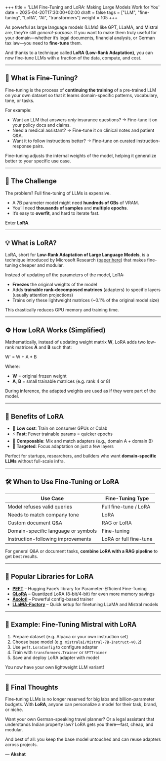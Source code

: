 +++
title = 'LLM Fine-Tuning and LoRA: Making Large Models Work for You'
date = 2025-04-20T17:30:00+02:00
draft = false
tags = ["LLM", "fine-tuning", "LoRA", "AI", "transformers"]
weight = 105
+++

As powerful as large language models (LLMs) like GPT, LLaMA, and Mistral are, they’re still *general-purpose*. If you want to make them truly useful for your domain—whether it’s legal documents, financial analysis, or German tax law—you need to **fine-tune** them.

And thanks to a technique called **LoRA (Low-Rank Adaptation)**, you can now fine-tune LLMs with a fraction of the data, compute, and cost.

---

## 🔧 What is Fine-Tuning?

Fine-tuning is the process of **continuing the training** of a pre-trained LLM on your own dataset so that it learns domain-specific patterns, vocabulary, tone, or tasks.

For example:

- Want an LLM that answers *only* insurance questions? → Fine-tune it on your policy docs and claims.
- Need a medical assistant? → Fine-tune it on clinical notes and patient Q&A.
- Want it to follow instructions better? → Fine-tune on curated instruction-response pairs.

Fine-tuning adjusts the internal weights of the model, helping it generalize better to your specific use case.

---

## 🤯 The Challenge

The problem? Full fine-tuning of LLMs is expensive.

- A 7B parameter model might need **hundreds of GBs** of VRAM.
- You’ll need **thousands of samples** and **multiple epochs**.
- It’s easy to **overfit**, and hard to iterate fast.

Enter **LoRA**.

---

## 💡 What is LoRA?

LoRA, short for **Low-Rank Adaptation of Large Language Models**, is a technique introduced by Microsoft Research ([paper here](https://arxiv.org/abs/2106.09685)) that makes fine-tuning cheaper and modular.

Instead of updating *all* the parameters of the model, LoRA:

- **Freezes** the original weights of the model
- Adds **trainable rank-decomposed matrices** (adapters) to specific layers (usually attention projections)
- Trains only these lightweight matrices (~0.1% of the original model size)

This drastically reduces GPU memory and training time.

---

## ⚙️ How LoRA Works (Simplified)

Mathematically, instead of updating weight matrix **W**, LoRA adds two low-rank matrices **A** and **B** such that:

W' = W + A * B


Where:
- **W** = original frozen weight
- **A**, **B** = small trainable matrices (e.g. rank 4 or 8)

During inference, the adapted weights are used as if they were part of the model.

---

## 🧪 Benefits of LoRA

- 💸 **Low cost**: Train on consumer GPUs or Colab
- ⚡ **Fast**: Fewer trainable params = quicker epochs
- 🔁 **Composable**: Mix and match adapters (e.g., domain A + domain B)
- 🎯 **Targeted**: Focus adaptation on just a few layers

Perfect for startups, researchers, and builders who want **domain-specific LLMs** without full-scale infra.

---

## 🛠️ When to Use Fine-Tuning or LoRA

| Use Case                                 | Fine-Tuning Type     |
|------------------------------------------|----------------------|
| Model refuses valid queries              | Full fine-tune / LoRA |
| Needs to match company tone              | LoRA                 |
| Custom document Q&A                      | RAG or LoRA          |
| Domain-specific language or symbols      | Fine-tuning          |
| Instruction-following improvements       | LoRA or full fine-tune|

For general Q&A or document tasks, **combine LoRA with a RAG pipeline** to get best results.

---

## 🧰 Popular Libraries for LoRA

- [**PEFT**](https://huggingface.co/docs/peft/index) – Hugging Face’s library for Parameter-Efficient Fine-Tuning  
- [**QLoRA**](https://huggingface.co/blog/4bit-transformers-bitsandbytes) – Quantized LoRA (8-bit/4-bit) for even more memory savings  
- [**Axolotl**](https://github.com/OpenAccess-AI-Collective/axolotl) – Powerful config-based trainer  
- [**LLaMA-Factory**](https://github.com/hiyouga/LLaMA-Factory) – Quick setup for finetuning LLaMA and Mistral models

---

## 🧪 Example: Fine-Tuning Mistral with LoRA

1. Prepare dataset (e.g. Alpaca or your own instruction set)
2. Choose base model (e.g. `mistralai/Mistral-7B-Instruct-v0.2`)
3. Use `peft.LoraConfig` to configure adapter
4. Train with `transformers.Trainer` or `SFTTrainer`
5. Save and deploy LoRA adapter with model

You now have your own lightweight LLM variant!

---

## 🧠 Final Thoughts

Fine-tuning LLMs is no longer reserved for big labs and billion-parameter budgets. With **LoRA**, anyone can personalize a model for their task, brand, or niche.

Want your own German-speaking travel planner? Or a legal assistant that understands Indian property law? LoRA gets you there—fast, cheap, and modular.

And best of all: you keep the base model untouched and can reuse adapters across projects.

— **Akshat**
